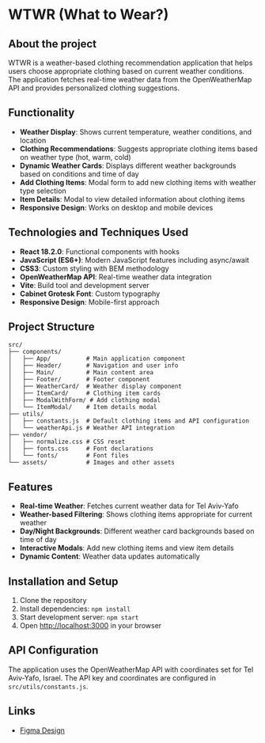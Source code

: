 # WTWR (What to Wear?)

## About the project

WTWR is a weather-based clothing recommendation application that helps users choose appropriate clothing based on current weather conditions. The application fetches real-time weather data from the OpenWeatherMap API and provides personalized clothing suggestions.

## Functionality

- **Weather Display**: Shows current temperature, weather conditions, and location
- **Clothing Recommendations**: Suggests appropriate clothing items based on weather type (hot, warm, cold)
- **Dynamic Weather Cards**: Displays different weather backgrounds based on conditions and time of day
- **Add Clothing Items**: Modal form to add new clothing items with weather type selection
- **Item Details**: Modal to view detailed information about clothing items
- **Responsive Design**: Works on desktop and mobile devices

## Technologies and Techniques Used

- **React 18.2.0**: Functional components with hooks
- **JavaScript (ES6+)**: Modern JavaScript features including async/await
- **CSS3**: Custom styling with BEM methodology
- **OpenWeatherMap API**: Real-time weather data integration
- **Vite**: Build tool and development server
- **Cabinet Grotesk Font**: Custom typography
- **Responsive Design**: Mobile-first approach

## Project Structure

```
src/
├── components/
│   ├── App/          # Main application component
│   ├── Header/       # Navigation and user info
│   ├── Main/         # Main content area
│   ├── Footer/       # Footer component
│   ├── WeatherCard/  # Weather display component
│   ├── ItemCard/     # Clothing item cards
│   ├── ModalWithForm/ # Add clothing modal
│   └── ItemModal/    # Item details modal
├── utils/
│   ├── constants.js  # Default clothing items and API configuration
│   └── weatherApi.js # Weather API integration
├── vendor/
│   ├── normalize.css # CSS reset
│   ├── fonts.css     # Font declarations
│   └── fonts/        # Font files
└── assets/           # Images and other assets
```

## Features

- **Real-time Weather**: Fetches current weather data for Tel Aviv-Yafo
- **Weather-based Filtering**: Shows clothing items appropriate for current weather
- **Day/Night Backgrounds**: Different weather card backgrounds based on time of day
- **Interactive Modals**: Add new clothing items and view item details
- **Dynamic Content**: Weather data updates automatically

## Installation and Setup

1. Clone the repository
2. Install dependencies: `npm install`
3. Start development server: `npm start`
4. Open [http://localhost:3000](http://localhost:3000) in your browser

## API Configuration

The application uses the OpenWeatherMap API with coordinates set for Tel Aviv-Yafo, Israel. The API key and coordinates are configured in `src/utils/constants.js`.

## Links

- [Figma Design](https://www.figma.com/file/DTojSwldenF9UPKQZd6RRb/Sprint-10%3A-WTWR)
